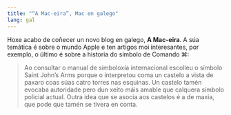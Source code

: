 ```yaml
---
title: "“A Mac-eira”, Mac en galego"
lang: gal
---
```


Hoxe acabo de coñecer un novo blog en galego, **A Mac-eira**. A súa temática é sobre o mundo Apple e ten artigos moi interesantes, por exemplo, o último é sobre a historia do símbolo de Comando ⌘:

> Ao consultar o manual de simboloxía internacional escolleu o símbolo Saint John’s Arms porque o interpretou coma un castelo a vista de paxaro coas súas catro torres nas esquinas. Un castelo tamén evocaba autoridade pero dun xeito máis amable que calquera símbolo policial actual. Outra idea que se asocia aos castelos é a de maxia, que pode que tamén se tivera en conta.

